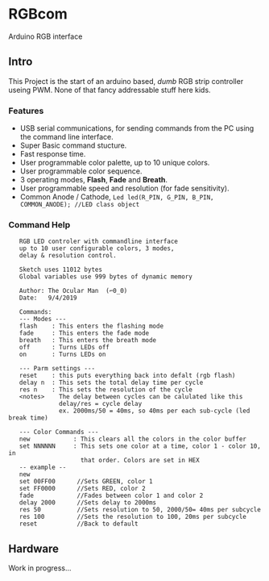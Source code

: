 # RGBcom
 Arduino RGB interface

## Intro
 This Project is the start of an arduino based, *dumb* RGB strip controller useing PWM.
 None of that fancy addressable stuff here kids.
 
### Features 
 - USB serial communications, for sending commands from the PC using the command line interface.
 - Super Basic command stucture.
 - Fast response time.
 - User programmable color palette, up to 10 unique colors.
 - User programmable color sequence.
 - 3 operating modes, **Flash**, **Fade** and **Breath**.
 - User programmable speed and resolution (for fade sensitivity).
 - Common Anode / Cathode, ```Led led(R_PIN, G_PIN, B_PIN, COMMON_ANODE); //LED class object```
 
### Command Help
```
   RGB LED controler with commandline interface
   up to 10 user configurable colors, 3 modes,
   delay & resolution control.

   Sketch uses 11012 bytes
   Global variables use 999 bytes of dynamic memory

   Author: The Ocular Man  (⌐0_0)
   Date:   9/4/2019

   Commands:
   --- Modes ---
   flash    : This enters the flashing mode
   fade     : This enters the fade mode
   breath   : This enters the breath mode
   off      : Turns LEDs off
   on       : Turns LEDs on

   --- Parm settings ---
   reset    : this puts everything back into defalt (rgb flash)
   delay n  : This sets the total delay time per cycle
   res n    : This sets the resolution of the cycle
   <notes>    The delay between cycles can be calulated like this
              delay/res = cycle delay
              ex. 2000ms/50 = 40ms, so 40ms per each sub-cycle (led break time)

   --- Color Commands ---
   new            : This clears all the colors in the color buffer
   set NNNNNN     : This sets one color at a time, color 1 - color 10, in
                    that order. Colors are set in HEX
   -- example --
   new
   set 00FF00      //Sets GREEN, color 1
   set FF0000      //Sets RED, color 2
   fade            //Fades between color 1 and color 2
   delay 2000      //Sets delay to 2000ms
   res 50          //Sets resolution to 50, 2000/50= 40ms per subcycle
   res 100         //Sets the resolution to 100, 20ms per subcycle
   reset           //Back to default
```

## Hardware
 Work in progress...
 